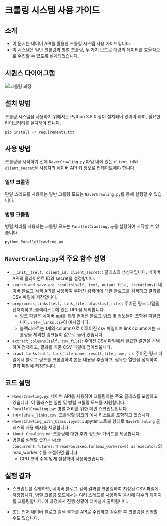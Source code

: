 # 크롤링 시스템 사용 가이드

## 소개
- 이 문서는 네이버 API를 활용한 크롤링 시스템 사용 가이드입니다. 
- 이 시스템은 일반 크롤링과 병렬 크롤링, 두 가지 모드로 대량의 데이터를 효율적으로 수집할 수 있도록 설계되었습니다.

## 시퀀스 다이어그램
![크롤링 과정](https://github.com/ChoiJeonSeok/DiscoverMyJourney/assets/82266289/0140bb13-3977-4c37-9792-dec61773dd14)


## 설치 방법
크롤링 시스템을 사용하기 위해서는 Python 3.8 이상이 설치되어 있어야 하며, 필요한 라이브러리를 설치해야 합니다.
```
pip install -r requirements.txt
```

## 사용 방법
크롤링을 시작하기 전에 `NaverCrawling.py` 파일 내에 있는 `client_id`와 `client_secret`을 사용자의 네이버 API 키 정보로 업데이트해야 합니다.

### 일반 크롤링
단일 스레드를 사용하는 일반 크롤링 모드는 `NaverCrawling.py`를 통해 실행할 수 있습니다.

### 병렬 크롤링
병렬 처리를 사용하는 크롤링 모드는 `ParallelCrawling.py`를 실행하여 시작할 수 있습니다.
```
python ParallelCrawling.py
```

## `NaverCrawling.py`의 주요 함수 설명
- `__init__(self, client_id, client_secret)`: 클래스의 생성자입니다. 네이버 API의 클라이언트 ID와 secret을 설정합니다.
- `search_and_save_api_results(self, text, output_file, iterations)`: 네이버 블로그 검색 API를 사용하여 주어진 검색어에 대한 블로그를 검색하고 결과를 CSV 파일에 저장합니다.
- `preprocess_links(self, link_file, blacklist_file)`: 주어진 링크 파일을 전처리하고, 블랙리스트에 있는 URL을 제외합니다. 
  - 링크 파일은 네이버 api를 통해 얻어진 블로그 링크 및 정보들이 포함된 파일입니다. `강남구_links.csv`이 예시입니다.
  - 블랙리스트는 1개의 column으로 이루어진 csv 파일이며 link column에는 크롤링을 제외할 링크들이 값으로 들어 있습니다.
- `extract_columns(self, csv_file)`: 주어진 CSV 파일에서 필요한 열만을 선택하여 정제하고, 결과를 기존 CSV 파일에 덮어씌웁니다.
- `crawl_links(self, link_file_name, result_file_name, i)`: 주어진 링크 파일에서 블로그 링크를 크롤링하여 본문 내용을 추출하고, 필요한 열만을 정제하여 결과 파일에 저장합니다.

## 코드 설명
- `NaverCrawling.py`: 네이버 API를 사용하여 크롤링하는 주요 클래스를 포함하고 있습니다. 이 클래스는 일반 및 병렬 크롤링 모드를 지원합니다.
- `ParallelCrawling.py`: 병렬 처리를 위한 메인 스크립트입니다.
- `(예시)강남구_links.csv`: 크롤링할 링크의 예시 리스트를 포함하고 있습니다.
- `NaverCrawling_with_Class.ipynb`: Jupyter 노트북 형태로 `NaverCrawling` 클래스의 사용 예시를 제공합니다.
- `About_Crawling.md`: 크롤링에 대한 추가 정보와 가이드를 제공합니다.
- 병렬로 실행할 숫자는 `with concurrent.futures.ThreadPoolExecutor(max_workers=6) as executor:`의 max_worker 수를 조절하면 됩니다. 
  - CPU 코어 수에 맞게 설정하여 사용하였습니다.

## 실행 결과
- 스크립트를 실행하면, 네이버 블로그 검색 결과를 크롤링하여 지정된 CSV 파일에 저장합니다. 병렬 크롤링 모드에서는 여러 스레드를 사용하여 동시에 다수의 페이지를 크롤링합니다. 이 과정에서 진행 상황이 터미널에 출력됩니다.

- 또는 먼저 네이버 블로그 검색 결과를 API로 수집하고 검수한 후 크롤링을 진행할 수도 있습니다.